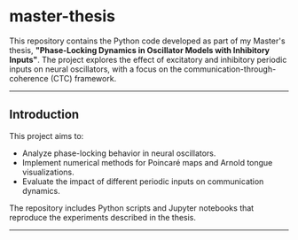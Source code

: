 # master-thesis
This repository contains the Python code developed as part of my Master's thesis, **"Phase-Locking Dynamics in Oscillator Models with Inhibitory Inputs"**. The project explores the effect of excitatory and inhibitory periodic inputs on neural oscillators, with a focus on the communication-through-coherence (CTC) framework.

---

## Introduction

This project aims to:
- Analyze phase-locking behavior in neural oscillators.
- Implement numerical methods for Poincaré maps and Arnold tongue visualizations.
- Evaluate the impact of different periodic inputs on communication dynamics.

The repository includes Python scripts and Jupyter notebooks that reproduce the experiments described in the thesis.

---

